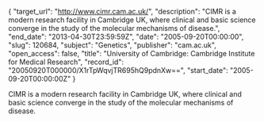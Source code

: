 {
  "target_url": "http://www.cimr.cam.ac.uk/", 
  "description": "CIMR is a modern research facility in Cambridge UK, where clinical and basic science converge in the study of the molecular mechanisms of disease.", 
  "end_date": "2013-04-30T23:59:59Z", 
  "date": "2005-09-20T00:00:00", 
  "slug": 120684, 
  "subject": "Genetics", 
  "publisher": "cam.ac.uk", 
  "open_access": false, 
  "title": "University of Cambridge: Cambridge Institute for Medical Research", 
  "record_id": "20050920T000000/X1rTpWqvjTR695hQ9pdnXw==", 
  "start_date": "2005-09-20T00:00:00Z"
}

CIMR is a modern research facility in Cambridge UK, where clinical and basic science converge in the study of the molecular mechanisms of disease.